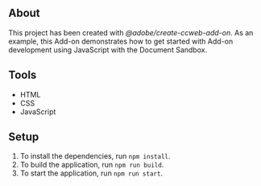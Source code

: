 ## About

This project has been created with _@adobe/create-ccweb-add-on_. As an example, this Add-on demonstrates how to get started with Add-on development using JavaScript with the Document Sandbox.

## Tools

-   HTML
-   CSS
-   JavaScript

## Setup

1. To install the dependencies, run `npm install`.
2. To build the application, run `npm run build`.
3. To start the application, run `npm run start`.
